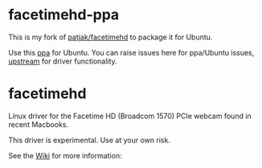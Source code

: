 facetimehd-ppa
==============

This is my fork of [patjak/facetimehd][upstream] to package it for
Ubuntu.

Use this [ppa] for Ubuntu.  You can raise issues here for
ppa/Ubuntu issues, [upstream] for driver functionality.


facetimehd
==========

Linux driver for the Facetime HD (Broadcom 1570) PCIe webcam
found in recent Macbooks.

This driver is experimental. Use at your own risk.

See the [Wiki][wiki] for more information:

[wiki]: https://github.com/patjak/bcwc_pcie/wiki

[upstream]: https://github.com/patjak/bcwc_pcie
[ppa]: https://launchpad.net/~greg-whiteley/+archive/ubuntu/facetimehd
